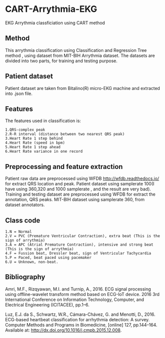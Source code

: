 # CART-Arrythmia-EKG
EKG Arrythmia classficiation using CART method
## Method
This arrythmia classification using Classification and Regression Tree method , using dataset from MIT-BIH Arrythmia dataset. The datasets are divided into two parts, for training and testing purpose.
## Patient dataset
Patient dataset are taken from Bitalino(R) micro-EKG machine and extracted into .json file.
## Features
The features used in classification is:

    1.QRS-complex peak
    2.R-R interval (distance between two nearest QRS peak)
    3.Heart Rate 1 step behind
    4.Heart Rate (speed in bpm)
    5.Heart Rate 1 step ahead
    6.Heart Rate variance in one record

## Preprocessing and feature extraction
Patient raw data are preprocessed using WFDB http://wfdb.readthedocs.io/ for extract QRS location and peak. Patient dataset using samplerate 100(I have using 360,320 and 1000 samplerate , and the result are very bad).
Training and testing dataset are preprocessed using WFDB for extract the annotation, QRS peaks. MIT-BIH dataset using samplerate 360, from dataset annotators.
## Class code
    1.N = Normal
    2.V = PVC (Premature Ventricular Contraction), extra beat (This is the sign of arrythmia)
    3.A = APC (Atrial Premature Contraction), intensive and strong beat (This is the sign of arrythmia)
    4.F = Fussion beat, Dressler beat, sign of Ventricular Tachycardia
    5.P = Paced, beat paced using pacemaker
    6.U = Unknown, non-beat.
  
## Bibliography
Amri, M.F., Rizqyawan, M.I. and Turnip, A., 2016. ECG signal processing using offline-wavelet transform method based on ECG-IoT device. 2016 3rd International Conference on Information Technology, Computer, and Electrical Engineering (ICITACEE), pp.1–6.

Luz, E.J. da S., Schwartz, W.R., Cámara-Chávez, G. and Menotti, D., 2016. ECG-based heartbeat classification for arrhythmia detection: A survey. Computer Methods and Programs in Biomedicine, [online] 127, pp.144–164. Available at: <http://dx.doi.org/10.1016/j.cmpb.2015.12.008>.


